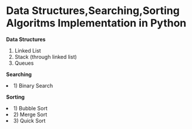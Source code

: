 # Data Structures,Searching,Sorting Algoritms Implementation in Python
<b>Data Structures</b>
1) Linked List
2) Stack (through linked list)
3) Queues

<b>Searching</b>
<li>1) Binary Search<br></li>

<b>Sorting</b>
<li>1) Bubble Sort</li>
<li>2) Merge Sort</li>
<li>3) Quick Sort</li>
